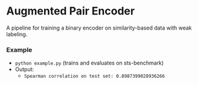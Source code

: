 # Augmented Pair Encoder
A pipeline for training a binary encoder on similarity-based data with weak labeling.


### Example
- `python example.py`  (trains and evaluates on sts-benchmark)
- Output:
  - `Spearman correlation on test set: 0.8987399028936266`